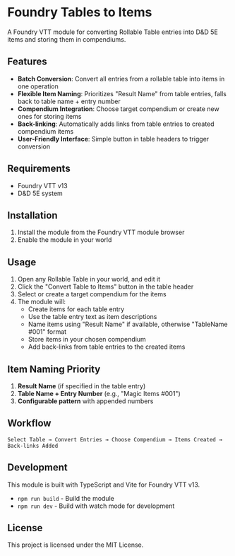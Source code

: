 # Foundry Tables to Items

A Foundry VTT module for converting Rollable Table entries into D&D 5E items and storing them in compendiums.

## Features

- **Batch Conversion**: Convert all entries from a rollable table into items in one operation
- **Flexible Item Naming**: Prioritizes "Result Name" from table entries, falls back to table name + entry number
- **Compendium Integration**: Choose target compendium or create new ones for storing items
- **Back-linking**: Automatically adds links from table entries to created compendium items
- **User-Friendly Interface**: Simple button in table headers to trigger conversion

## Requirements

- Foundry VTT v13
- D&D 5E system

## Installation

1. Install the module from the Foundry VTT module browser
2. Enable the module in your world

## Usage

1. Open any Rollable Table in your world, and edit it
2. Click the "Convert Table to Items" button in the table header
3. Select or create a target compendium for the items
4. The module will:
   - Create items for each table entry
   - Use the table entry text as item descriptions
   - Name items using "Result Name" if available, otherwise "TableName #001" format
   - Store items in your chosen compendium
   - Add back-links from table entries to the created items

## Item Naming Priority

1. **Result Name** (if specified in the table entry)
2. **Table Name + Entry Number** (e.g., "Magic Items #001")
3. **Configurable pattern** with appended numbers

## Workflow

```
Select Table → Convert Entries → Choose Compendium → Items Created → Back-links Added
```

## Development

This module is built with TypeScript and Vite for Foundry VTT v13.

- `npm run build` - Build the module
- `npm run dev` - Build with watch mode for development

## License

This project is licensed under the MIT License.
